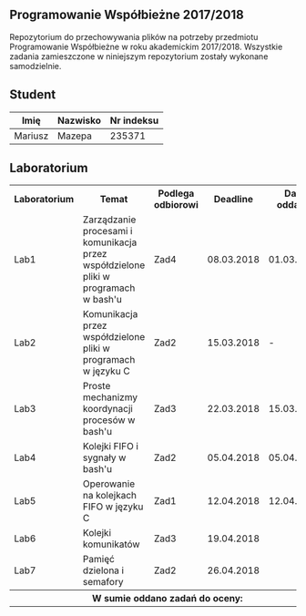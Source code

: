 ## Programowanie Współbieżne 2017/2018

Repozytorium do przechowywania plików na potrzeby przedmiotu Programowanie Współbieżne w roku akademickim 2017/2018. Wszystkie zadania zamieszczone w niniejszym repozytorium zostały wykonane samodzielnie.

## Student

| Imię    | Nazwisko | Nr indeksu |
|---------|----------|------------|
| Mariusz | Mazepa   | 235371     |

## Laboratorium

<table>
	<tr>
      <th>Laboratorium</th>
      <th>Temat</th>
      <th>Podlega odbiorowi</th>
      <th>Deadline</th>
      <th>Data oddania</th>
      <th>Wynik</th>
	</tr>
    <tr>
      <td>Lab1</td>
      <td>Zarządzanie procesami i komunikacja przez współdzielone pliki w programach w bash'u</td>
      <td>Zad4</td>
      <td>08.03.2018</td>
      <td>01.03.2018</td>
      <td>+ Pliki w bash'u</td>
    </tr>
    <tr>
      <td>Lab2</td>
      <td>Komunikacja przez współdzielone pliki w programach w języku C</td>
      <td>Zad2</td>
      <td>15.03.2018</td>
      <td>-</td>
      <td>-</td>
    </tr>
    <tr>
      <td>Lab3</td>
      <td>Proste mechanizmy koordynacji procesów w bash'u</td>
      <td>Zad3</td>
      <td>22.03.2018</td>
      <td>15.03.2018</td>
      <td>+ szukanie współbieżne</td>
    </tr>
    <tr>
      <td>Lab4</td>
      <td>Kolejki FIFO i sygnały w bash'u</td>
      <td>Zad2</td>
      <td>05.04.2018</td>
      <td>05.04.2018</td>
      <td>+ kolejki FIFO w bashu</td>
    </tr>
    <tr>
      <td>Lab5</td>
      <td>Operowanie na kolejkach FIFO w języku C</td>
      <td>Zad1</td>
      <td>12.04.2018</td>
      <td>12.04.2018</td>
      <td>+ kolejki fifo w C</td>
    </tr>
    <tr>
      <td>Lab6</td>
      <td>Kolejki komunikatów</td>
      <td>Zad3</td>
      <td>19.04.2018</td>
      <td></td>
      <td></td>
    </tr>
    <tr>
      <td>Lab7</td>
      <td>Pamięć dzielona i semafory</td>
      <td>Zad2</td>
      <td>26.04.2018</td>
      <td></td>
      <td></td>
    </tr>
    <tr>
        <th colspan="5">W sumie oddano zadań do oceny:</th>
        <th>4/7</th>
    </tr>
</table>
